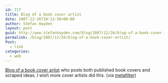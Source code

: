 ```yaml
---
id: 717
title: Blog of a book cover artist
date: 2007-12-26T10:12:50+00:00
author: Stefan Hayden
layout: post
guid: http://www.stefanhayden.com/blog/2007/12/26/blog-of-a-book-cover-artist/
permalink: /blog/2007/12/26/blog-of-a-book-cover-artist/
Post:
  - link
categories:
  - web
---
```

<a href="http://henryseneyee.blogspot.com/">Blog of a book cover artist</a> who posts both published book covers and scraped ideas. I wish more cover artists did this. (via <a href="http://www.metafilter.com">metafilter</a>)